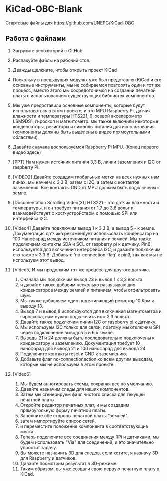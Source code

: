 # KiCad-OBC-Blank
Стартовые файлы для https://github.com/UNEPG/KiCad-OBC

## Работа с файлами

1. Загрузите репозиторий с GitHub.

2. Распакуйте файлы на рабочий стол.

3. Дважды щелкните, чтобы открыть проект KiCad

4. Поскольку в предыдущих модулях уже был представлен KiCad и его основные инструменты, мы не собираемся повторять один и тот же процесс, вместо этого мы сосредоточимся на создании печатной платы с использованием существующих библиотек компонентов.

5. Мы уже предоставили основные компоненты, которые будут использоваться в этом проекте, и это MPU Raspberry Pi, датчик влажности и температуры HTS221, 9-осевой акселерометр LSM9DS1, гироскоп и магнитометр. мы также включили некоторые конденсаторы, резисторы и символы питания для использования. (компоненты должны быть выделены в видео прямоугольными областями)

6. Давайте сначала воспользуемся Raspberry Pi MPU.  (Конец первого видео здесь)

7. [PPT] Нам нужен источник питания 3,3 В, линии заземления и I2C от raspberry Pi.

8. [VIDEO2] Давайте создадим глобальные метки на всех нужных нам пинах. мы начнем с 3,3 В, затем с I2C, а затем с контактов заземления. Все контакты GND от MPU должны быть подключены к земле.

9. [Documentation Scrolling Video(3)] HTS221 - это датчик влажности и температуры, и  он требует питания от 1,7 до 3,6 вольт и взаимодействует с хост-устройством с помощью SPI или интерфейса I2C.

10. [Video4] Давайте подключим вывод 1 к 3,3 В, а вывод 5 - к земле. Документация датчика рекомендует использовать конденсатор на 100 Нанофарад между источником питания и землей. Мы также подключаем контакты SDA и SCL от raspberry pi к датчику. Pin6 используется для включения интерфейса I2C, и давайте подключим его также к 3,3 В. Добавьте 'no-connection-flag' к pin3, так как мы не используем этот вывод.

11. [Video5] И мы продолжим тот же процесс для другого датчика.

    1. Сначала мы подключим вывод 23 и вывод 1 к 3,3 вольта.  
    2. и давайте также добавим несколько развязывающих конденсаторов между землей и питанием, чтобы отфильтровать шум. 
    3. Мы также добавляем один подтягивающий резистор 10 Ком к выводу 13. 
    4. Вывод 7 и вывод 8 используются для включения магнитометра и гироскопа, нам нужно подключить их к 3,3 вольта. 
    5. Давайте также подключим линии I2C от raspberry pi к датчику. 
    6. Мы используем  I2C только для связи, поэтому мы отключим SPI через подключение выводов 5 и 6 к земле.
    7. Выводы 21 и 24 должны быть последовательно подключены к конденсатору и заземлению. Документация требует 10 нанофарад для вывода 21 и 100 нанофарад для вывода 24
    8. Подключите контакты reset и GND к заземлению.
    9. Добавьте флаг no-connectionection ко всем другим выводам, которые мы не используем в этом проекте. 

12. [Video6] 

    1. Мы будем аннотировать схемы, сохраняя все по умолчанию. 
    2. Давайте назначим следы для наших компонентов. 
    3. Затем мы сгенерируем файл чистого списка для текущей печатной платы. 
    4. Откройте редактор печатных плат, и мы создадим прямоугольную форму печатной платы.
    5. Заполните обе стороны печатной платы "землей".
    6. затем импортируйте список сетей. 
    7. и переместите положение компонента в соответствующие места. 
    8. Теперь подключите все соединения между RPi и датчиками, мы будем использовать "Via" для соединений, и это значительно упростит задачу.
    9. Вы можете назначить 3D для следов, если хотите, я назначу 3D для Raspberry и датчиков.
    10. Давайте посмотрим результат в 3D-режиме. 
    11. Таким образом, вы уже создали свою первую печатную плату в KiCad.

    

    
